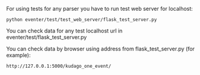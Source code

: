 For using tests for any parser you have to run test web server for localhost:

`python eventer/test/test_web_server/flask_test_server.py`

You can check data for any test localhost url in eventer/test/flask_test_server.py

You can check data by browser using address from flask_test_server.py (for example):

`http://127.0.0.1:5000/kudago_one_event/`
